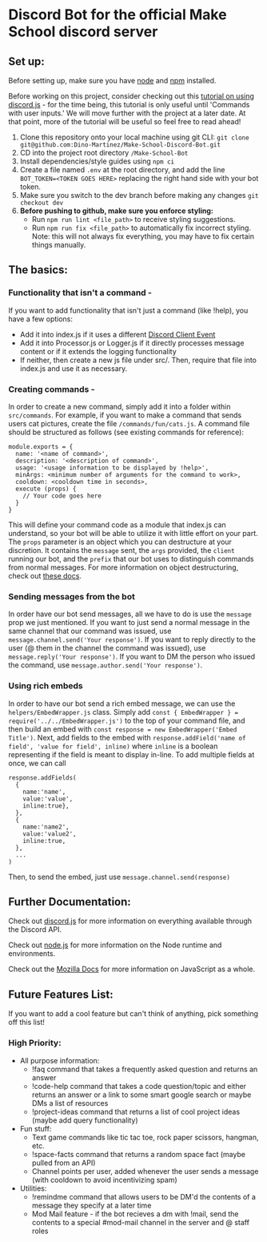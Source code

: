 # Discord Bot for the official Make School discord server

## Set up:

Before setting up, make sure you have [node](https://nodejs.org/en/download/) and [npm](https://www.npmjs.com/get-npm) installed.

Before working on this project, consider checking out this [tutorial on using discord.js](https://discordjs.guide/) - for the time being, this tutorial is only useful until 'Commands with user inputs.' We will move further with the project at a later date. At that point, more of the tutorial will be useful so feel free to read ahead!

1. Clone this repository onto your local machine using git CLI: `git clone git@github.com:Dino-Martinez/Make-School-Discord-Bot.git`
2. CD into the project root directory `/Make-School-Bot`
3. Install dependencies/style guides using `npm ci`
4. Create a file named `.env` at the root directory, and add the line `BOT_TOKEN=<TOKEN GOES HERE>` replacing the right hand side with your bot token.
5. Make sure you switch to the dev branch before making any changes `git checkout dev`
6. <strong> Before pushing to github, make sure you enforce styling: </strong>
   - Run `npm run lint <file_path>` to receive styling suggestions.
   - Run `npm run fix <file_path>` to automatically fix incorrect styling. Note: this will not always fix everything, you may have to fix certain things manually.

## The basics:

### Functionality that isn't a command -

If you want to add functionality that isn't just a command (like !help), you have a few options:

- Add it into index.js if it uses a different [Discord Client Event](https://discord.js.org/#/docs/main/stable/class/Client?scrollTo=e-channelCreate)
- Add it into Processor.js or Logger.js if it directly processes message content or if it extends the logging functionality
- If neither, then create a new js file under src/. Then, require that file into index.js and use it as necessary.

### Creating commands -

In order to create a new command, simply add it into a folder within `src/commands`.
For example, if you want to make a command that sends users cat pictures, create the file `/commands/fun/cats.js`. A command file should be structured as follows (see existing commands for reference):

```
module.exports = {
  name: '<name of command>',
  description: '<description of command>',
  usage: '<usage information to be displayed by !help>',
  minArgs: <minimum number of arguments for the command to work>,
  cooldown: <cooldown time in seconds>,
  execute (props) {
    // Your code goes here
  }
}
```

This will define your command code as a module that index.js can understand, so your bot will be able to utilize it with little effort on your part. The `props` parameter is an object which you can destructure at your discretion. It contains the `message` sent, the `args` provided, the `client` running our bot, and the `prefix` that our bot uses to distinguish commands from normal messages. For more information on object destructuring, check out [these docs](https://developer.mozilla.org/en-US/docs/Web/JavaScript/Reference/Operators/Destructuring_assignment#object_destructuring).

### Sending messages from the bot

In order have our bot send messages, all we have to do is use the `message` prop we just mentioned. If you want to just send a normal message in the same channel that our command was issued, use `message.channel.send('Your response')`. If you want to reply directly to the user (@ them in the channel the command was issued), use `message.reply('Your response')`. If you want to DM the person who issued the command, use `message.author.send('Your response')`.

### Using rich embeds

In order to have our bot send a rich embed message, we can use the `helpers/EmbedWrapper.js` class. Simply add `const { EmbedWrapper } = require('../../EmbedWrapper.js')` to the top of your command file, and then build an embed with `const response = new EmbedWrapper('Embed Title')`. Next, add fields to the embed with `response.addField('name of field', 'value for field', inline)` where `inline` is a boolean representing if the field is meant to display in-line. To add multiple fields at once, we can call

```
response.addFields(
  {
    name:'name',
    value:'value',
    inline:true},
  },
  {
    name:'name2',
    value:'value2',
    inline:true,
  },
  ...
)

```

Then, to send the embed, just use `message.channel.send(response)`

## Further Documentation:

Check out [discord.js](https://discord.js.org/#/docs/main/stable/general/welcome) for more information on everything available through the Discord API.

Check out [node.js](https://nodejs.org/en/docs/) for more information on the Node runtime and environments.

Check out the [Mozilla Docs](https://developer.mozilla.org/en-US/docs/Web/JavaScript) for more information on JavaScript as a whole.

## Future Features List:

If you want to add a cool feature but can't think of anything, pick something off this list!

### High Priority:

- All purpose information:
  - !faq command that takes a frequently asked question and returns an answer
  - !code-help command that takes a code question/topic and either returns an answer or a link to some smart google search or maybe DMs a list of resources
  - !project-ideas command that returns a list of cool project ideas (maybe add query functionality)
- Fun stuff:
  - Text game commands like tic tac toe, rock paper scissors, hangman, etc.
  - !space-facts command that returns a random space fact (maybe pulled from an API)
  - Channel points per user, added whenever the user sends a message (with cooldown to avoid incentivizing spam)
- Utilities:
  - !remindme command that allows users to be DM'd the contents of a message they specify at a later time
  - Mod Mail feature - if the bot recieves a dm with !mail, send the contents to a special #mod-mail channel in the server and @ staff roles
